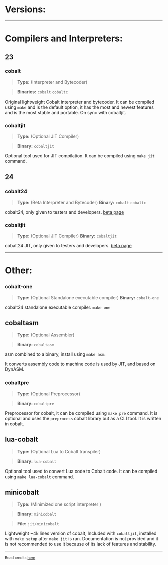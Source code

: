 # Versions:

***
# Compilers and Interpreters:
## 23
### cobalt 
> **Type:** (Interpreter and Bytecoder) 

> **Binaries:** `cobalt` `cobaltc`

Original lightweight Cobalt interpreter and bytecoder. It can be compiled using
`make` and is the default option, it has the most and newest features and is
the most stable and portable. On sync with cobaltjit.
### cobaltjit 
> **Type:** (Optional JIT Compiler) 

> **Binary:** `cobaltjit`

Optional tool used for JIT compilation. It can be compiled using
`make jit` command. 

## 24
### cobalt24
> **Type:** (Beta Interpreter and Bytecoder)
> **Binary:** `cobalt` `cobaltc`

cobalt24, only given to testers and developers. [beta page](https://cobaltlang.vercel.app/beta)

### cobaltjit
> **Type:** (Optional JIT Compiler)
> **Binary:** `cobaltjit`

cobalt24 JIT, only given to testers and developers. [beta page](https://cobaltlang.vercel.app/beta)
***
# Other:
### cobalt-one
> **Type:** (Optional Standalone executable compiler)
> **Binary:** `cobalt-one`

cobalt24 standalone executable compiler. `make one`
## cobaltasm
> **Type:** (Optional Assembler)

> **Binary:** `cobaltasm`

asm combined to a binary, install using `make asm`.

It converts assembly code to machine code is used by JIT, and based on DynASM.
### cobaltpre
> **Type:** (Optional Preprocessor)

> **Binary:** `cobaltpre`

Preprocessor for cobalt, it can be compiled using `make pre` command. It is
optional and uses the `preprocess` cobalt library but as a CLI tool. It is
written in cobalt.
## lua-cobalt 
> **Type:** (Optional Lua to Cobalt transpiler) 

> **Binary:** `lua-cobalt`

Optional tool used to convert Lua code to Cobalt code. It can be compiled using
`make lua-cobalt` command.
## minicobalt 
> **Type:** (Minimized one script interpreter ) 

> **Binary:** `minicobalt`

> **File:** `jit/minicobalt`

Lightweight ~4k lines version of cobalt, Included with `cobaltjit`, installed with
`make setup` after `make jit` is ran. Documentation is not provided and 
it is not recommended to use it because of its lack of features and stability.

***

<sub>Read credits [here](https://github.com/cobalt-lang/cobalt/blob/master/COPYRIGHTS.md)</sub>